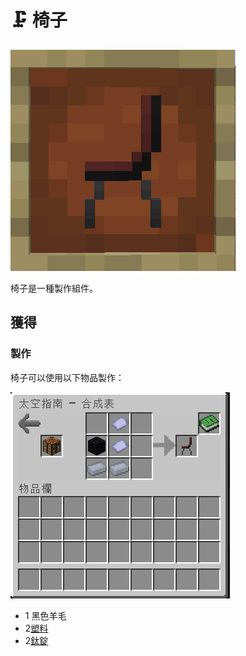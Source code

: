 # 🗜 椅子

![](<../.gitbook/assets/image (3) (2).png>)

椅子是一種製作組件。

## 獲得

### 製作

椅子可以使用以下物品製作：

![](<../.gitbook/assets/image (5) (1).png>)

* 1 黑色羊毛
* 2[塑料](Plastic.md)
* 2[鈦錠](titanium-ingot.md)
